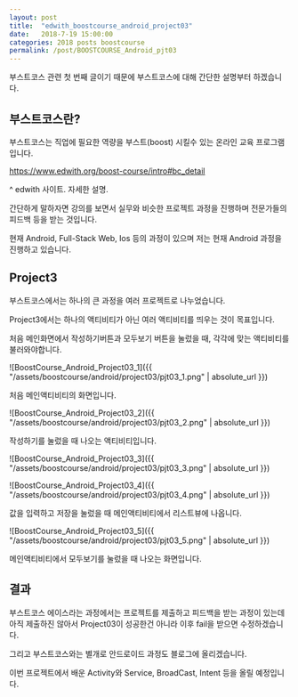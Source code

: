 ```yaml
---
layout: post
title:  "edwith_boostcourse_android_project03"
date:   2018-7-19 15:00:00
categories: 2018 posts boostcourse
permalink: /post/BOOSTCOURSE_Android_pjt03
---
```


부스트코스 관련 첫 번째 글이기 때문에 부스트코스에 대해 간단한 설명부터 하겠습니다.


부스트코스란?
---

부스트코스는 직업에 필요한 역량을
부스트(boost) 시킬수 있는 온라인 교육 프로그램입니다.


https://www.edwith.org/boost-course/intro#bc_detail

^ edwith 사이트. 자세한 설명.


간단하게 말하자면 강의를 보면서 실무와 비슷한 프로젝트 과정을 진행하며 전문가들의 피드백 등을 받는 것입니다.

현재 Android, Full-Stack Web, Ios 등의 과정이 있으며 저는 현재 Android 과정을 진행하고 있습니다.


Project3
---

부스트코스에서는 하나의 큰 과정을 여러 프로젝트로 나누었습니다.

Project3에서는 하나의 액티비티가 아닌 여러 액티비티를 띄우는 것이 목표입니다.

처음 메인화면에서 작성하기버튼과 모두보기 버튼을 눌렀을 때, 각각에 맞는 액티비티를 불러와야합니다.

![BoostCourse_Android_Project03_1]({{ "/assets/boostcourse/android/project03/pjt03_1.png" | absolute_url }})

처음 메인액티비티의 화면입니다.

![BoostCourse_Android_Project03_2]({{ "/assets/boostcourse/android/project03/pjt03_2.png" | absolute_url }})

작성하기를 눌렀을 때 나오는 액티비티입니다.

![BoostCourse_Android_Project03_3]({{ "/assets/boostcourse/android/project03/pjt03_3.png" | absolute_url }})

![BoostCourse_Android_Project03_4]({{ "/assets/boostcourse/android/project03/pjt03_4.png" | absolute_url }})

값을 입력하고 저장을 눌렀을 때 메인액티비티에서 리스트뷰에 나옵니다.

![BoostCourse_Android_Project03_5]({{ "/assets/boostcourse/android/project03/pjt03_5.png" | absolute_url }})

메인액티비티에서 모두보기를 눌렀을 때 나오는 화면입니다.



결과
---

부스트코스 에이스라는 과정에서는 프로젝트를 제출하고 피드백을 받는 과정이 있는데 아직 제출하진 않아서 Project03이 성공한건 아니라 이후 fail을 받으면 수정하겠습니다.

그리고 부스트코스와는 별개로 안드로이드 과정도 블로그에 올리겠습니다.

이번 프로젝트에서 배운 Activity와 Service, BroadCast, Intent 등을 올릴 예정입니다.